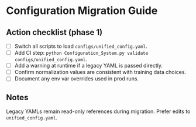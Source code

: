 # Configuration Migration Guide

## Action checklist (phase 1)
- [ ] Switch all scripts to load `configs/unified_config.yaml`.
- [ ] Add CI step: `python Configuration_System.py validate configs/unified_config.yaml`.
- [ ] Add a warning at runtime if a legacy YAML is passed directly.
- [ ] Confirm normalization values are consistent with training data choices.
- [ ] Document any env var overrides used in prod runs.

## Notes
Legacy YAMLs remain read-only references during migration. Prefer edits to `unified_config.yaml`.
